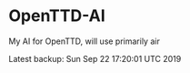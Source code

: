 # OpenTTD-AI
My AI for OpenTTD, will use primarily air

Latest backup: Sun Sep 22 17:20:01 UTC 2019
